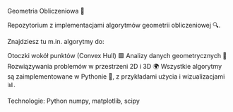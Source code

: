 Geometria Obliczeniowa 🧮

Repozytorium z implementacjami algorytmów geometrii obliczeniowej 🔍. 

Znajdziesz tu m.in. algorytmy do:

Otoczki wokół punktów (Convex Hull) 🟩
Analizy danych geometrycznych 📐
Rozwiązywania problemów w przestrzeni 2D i 3D 🌍
Wszystkie algorytmy są zaimplementowane w Pythonie 🐍, z przykładami użycia i wizualizacjami 📊.

Technologie:
Python
numpy, matplotlib, scipy
